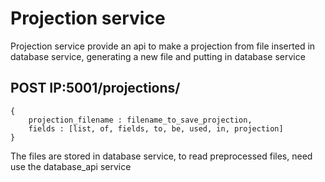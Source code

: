 # Projection service
Projection service provide an api to make a projection from file inserted in database service, generating a new file and putting in database service

## POST IP:5001/projections/<filename>
```
{
    projection_filename : filename_to_save_projection,
    fields : [list, of, fields, to, be, used, in, projection]
}
```

The files are stored in database service, to read preprocessed files, need use the database_api service 
